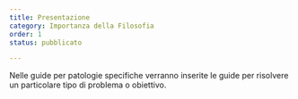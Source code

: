 ```yaml
---
title: Presentazione 
category: Importanza della Filosofia
order: 1
status: pubblicato

---
```


Nelle guide per patologie specifiche verranno inserite le guide per risolvere un particolare tipo di problema o obiettivo.
